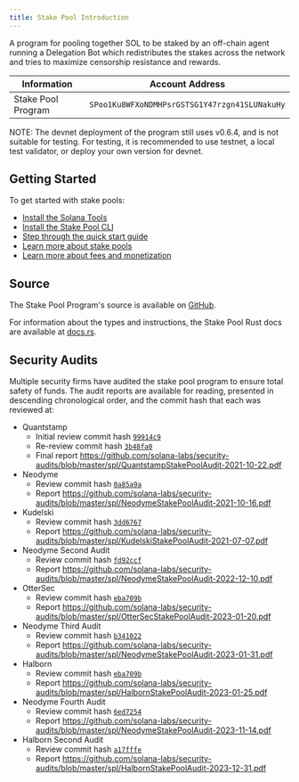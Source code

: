 ```yaml
---
title: Stake Pool Introduction
---
```


A program for pooling together SOL to be staked by an off-chain agent running
a Delegation Bot which redistributes the stakes across the network and tries
to maximize censorship resistance and rewards.

| Information | Account Address |
| --- | --- |
| Stake Pool Program | `SPoo1Ku8WFXoNDMHPsrGSTSG1Y47rzgn41SLUNakuHy` |

NOTE: The devnet deployment of the program still uses v0.6.4, and is not suitable
for testing. For testing, it is recommended to use testnet, a local test validator,
or deploy your own version for devnet.

## Getting Started

To get started with stake pools:

- [Install the Solana Tools](https://docs.solana.com/cli/install-solana-cli-tools)
- [Install the Stake Pool CLI](stake-pool/cli.md)
- [Step through the quick start guide](stake-pool/quickstart.md)
- [Learn more about stake pools](stake-pool/overview.md)
- [Learn more about fees and monetization](stake-pool/fees.md)

## Source

The Stake Pool Program's source is available on
[GitHub](https://github.com/solana-labs/solana-program-library/tree/master/stake-pool).

For information about the types and instructions, the Stake Pool Rust docs are
available at [docs.rs](https://docs.rs/spl-stake-pool/latest/spl_stake_pool/index.html).

## Security Audits

Multiple security firms have audited the stake pool program to ensure total
safety of funds. The audit reports are available for reading, presented in descending
chronological order, and the commit hash that each was reviewed at:

* Quantstamp
    - Initial review commit hash [`99914c9`](https://github.com/solana-labs/solana-program-library/tree/99914c9fc7246b22ef04416586ab1722c89576de)
    - Re-review commit hash [`3b48fa0`](https://github.com/solana-labs/solana-program-library/tree/3b48fa09d38d1b66ffb4fef186b606f1bc4fdb31)
    - Final report https://github.com/solana-labs/security-audits/blob/master/spl/QuantstampStakePoolAudit-2021-10-22.pdf
* Neodyme
    - Review commit hash [`0a85a9a`](https://github.com/solana-labs/solana-program-library/tree/0a85a9a533795b6338ea144e433893c6c0056210)
    - Report https://github.com/solana-labs/security-audits/blob/master/spl/NeodymeStakePoolAudit-2021-10-16.pdf
* Kudelski
    - Review commit hash [`3dd6767`](https://github.com/solana-labs/solana-program-library/tree/3dd67672974f92d3b648bb50ee74f4747a5f8973)
    - Report https://github.com/solana-labs/security-audits/blob/master/spl/KudelskiStakePoolAudit-2021-07-07.pdf
* Neodyme Second Audit
    - Review commit hash [`fd92ccf`](https://github.com/solana-labs/solana-program-library/tree/fd92ccf9e9308508b719d6e5f36474f57023b0b2)
    - Report https://github.com/solana-labs/security-audits/blob/master/spl/NeodymeStakePoolAudit-2022-12-10.pdf
* OtterSec
    - Review commit hash [`eba709b`](https://github.com/solana-labs/solana-program-library/tree/eba709b9317f8c7b8b197045161cb744241f0bff)
    - Report https://github.com/solana-labs/security-audits/blob/master/spl/OtterSecStakePoolAudit-2023-01-20.pdf
* Neodyme Third Audit
    - Review commit hash [`b341022`](https://github.com/solana-labs/solana-program-library/tree/b34102211f2a5ea6b83f3ee22f045fb115d87813)
    - Report https://github.com/solana-labs/security-audits/blob/master/spl/NeodymeStakePoolAudit-2023-01-31.pdf
* Halborn
    - Review commit hash [`eba709b`](https://github.com/solana-labs/solana-program-library/tree/eba709b9317f8c7b8b197045161cb744241f0bff)
    - Report https://github.com/solana-labs/security-audits/blob/master/spl/HalbornStakePoolAudit-2023-01-25.pdf
* Neodyme Fourth Audit
    - Review commit hash [`6ed7254`](https://github.com/solana-labs/solana-program-library/tree/6ed7254d1a578ffbc2b091d28cb92b25e7cc511d)
    - Report https://github.com/solana-labs/security-audits/blob/master/spl/NeodymeStakePoolAudit-2023-11-14.pdf
* Halborn Second Audit
    - Review commit hash [`a17fffe`](https://github.com/solana-labs/solana-program-library/tree/a17fffe70d6cc13742abfbc4a4a375b087580bc1)
    - Report https://github.com/solana-labs/security-audits/blob/master/spl/HalbornStakePoolAudit-2023-12-31.pdf
